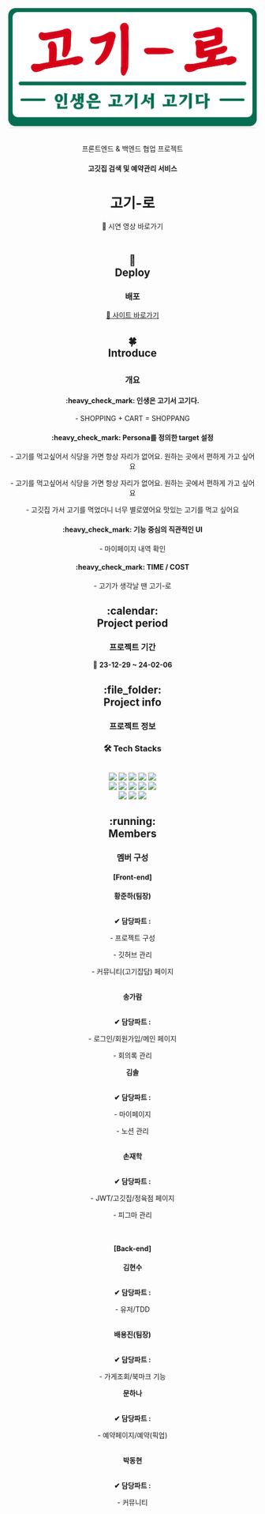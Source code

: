 <div align= "center" style="border-bottom: 1px solid #d8dee4; color: #282d33;">
    <img src="./public/assets/images/logo_1.svg" />
</div>
<br/>

<div align = "center">
    <p>프론트엔드 & 백엔드 협업 프로젝트</p>
    <h4>고깃집 검색 및 예약관리 서비스</h4>
    <h1>고기-로</h1>    
    <span>        
        <a herf="http://youtu.be/ToPfr4-frgw?si=vm8abHeZZjoiYTQx" target="blank">
            🔹 시연 영상 바로가기
        </a>
    </span>
<br/><br/>
    <h2>
        🌱
        <br/>
        Deploy
    </h2>
    <h3>배포</h3>
    <span>
        <a href="http://192.168.0.144:5221/" target="blank">
            🔹 사이트 바로가기
        </a>
    </span>
    <h2>
        🍀<br/>
        Introduce<br/>
    <h2>
  <h3>
    개요
  </h3>

  <h4>
    :heavy_check_mark:
    인생은 고기서 고기다.
  </h4>
  <p>
    - SHOPPING + CART = SHOPPANG
  </p>  
  <h4>
    :heavy_check_mark:
    Persona를 정의한 target 설정
  </h4>
  <p>
    - 고기를 먹고싶어서 식당을 가면 항상 자리가 없어요. 원하는 곳에서 편하게 가고 싶어요
  </p>
  <p>
    - 고기를 먹고싶어서 식당을 가면 항상 자리가 없어요. 원하는 곳에서 편하게 가고 싶어요
  </p>
  <p>
    - 고깃집 가서 고기를 먹었더니 너무 별로였어요 맛있는 고기를 먹고 싶어요
  </p>
  <h4>
    :heavy_check_mark:
    기능 중심의 직관적인 UI
  </h4>
  <p>
    - 마이페이지 내역 확인 
  </p>  
  <h4>
    :heavy_check_mark:
    TIME / COST
  </h4>
  <p>
    - 고기가 생각날 땐 고기-로 
  </p>

  <h2>
    :calendar:<br/>
    Project period
  </h2>
  <h3>
    프로젝트 기간
  </h3>

  <p>
    🔸 <b>23-12-29 ~ 24-02-06</b>
  </p>

  <h2>
    :file_folder:<br/>
    Project info
  </h2>
  <h3>
    프로젝트 정보
  </h3>
    <h3> 🛠️ Tech Stacks </h3> <br>
    <div style="margin: 0 auto; text-align: center;" align= "center">
        <img src="https://img.shields.io/badge/CSS3-1572B6?style=for-the-badge&logo=CSS3&logoColor=white">
        <img src="https://img.shields.io/badge/Eslint-4B32C3?style=for-the-badge&logo=Eslint&logoColor=white">
        <img src="https://img.shields.io/badge/Figma-F24E1E?style=for-the-badge&logo=Figma&logoColor=white">
        <img src="https://img.shields.io/badge/Git-F05032?style=for-the-badge&logo=Git&logoColor=white">
        <img src="https://img.shields.io/badge/Notion-000000?style=for-the-badge&logo=Notion&logoColor=white">
        <br/><img src="https://img.shields.io/badge/Prettier-F7B93E?style=for-the-badge&logo=Prettier&logoColor=white">
        <img src="https://img.shields.io/badge/React-61DAFB?style=for-the-badge&logo=React&logoColor=white">
        <img src="https://img.shields.io/badge/Sass-CC6699?style=for-the-badge&logo=Sass&logoColor=white">
        <img src="https://img.shields.io/badge/Slack-4A154B?style=for-the-badge&logo=Slack&logoColor=white">
        <img src="https://img.shields.io/badge/Github-181717?style=for-the-badge&logo=Github&logoColor=white">
        <br/><img src="https://img.shields.io/badge/HTML5-E34F26?style=for-the-badge&logo=HTML5&logoColor=white">
        <img src="https://img.shields.io/badge/Javascript-F7DF1E?style=for-the-badge&logo=Javascript&logoColor=white">
        <img src="https://img.shields.io/badge/StyledComponents-DB7093?style=for-the-badge&logo=StyledComponents&logoColor=white">
    </div>

  <h2>
    :running:<br/>
    Members
  </h2>
  <h3>
    멤버 구성
  </h3>

  <h4>
    <b>[Front-end]</b>
  </h4>
    <span>
      <b>황준하(팀장)</b>
      </br>
    </span>
    <br />
    <p><b>✔ 담당파트 : </b></p>
    <p>
     - 프로젝트 구성
    </p>
    <p>
     - 깃허브 관리
    </p>
    <p>
     - 커뮤니티(고기잡담) 페이지
    </p>        
    <br/>
  <span>
      <b>송가람</b>
      <br />
  </span>
    <br />
    <p><b>✔ 담당파트 : </b></p>    
    <p>
      - 로그인/회원가입/메인 페이지 
    </p>
    <p>
      - 회의록 관리
    </p>
    <span>
      <b>김솔</b>
      </br>
    </span>
    <br />
    <p><b>✔ 담당파트 : </b></p>
    <p>
     - 마이페이지
    </p>
    <p>
     - 노션 관리
    </p>        
    <br/>
    <span>
      <b>손재학</b>
      </br>
    </span>
    <br />
    <p><b>✔ 담당파트 : </b></p>
    <p>
     - JWT/고깃집/정육점 페이지
    </p>
    <p>
     - 피그마 관리
    </p>       
    <br/>      
  <h4>
    <b>[Back-end]</b>
  </h4>
    <span>
      <b>김현수</b>
      </br>
    </span>
    <br />
    <p><b>✔ 담당파트 : </b></p>
    <p>
     - 유저/TDD
    </p>       
    <br/>
  <span>
      <b>배용진(팀장)</b>
      <br />
  </span>
    <br />
    <p><b>✔ 담당파트 : </b></p>    
    <p>
      - 가게조회/북마크 기능 
    </p>
    <span>
      <b>문하나</b>
      </br>
    </span>
    <br />
    <p><b>✔ 담당파트 : </b></p>
    <p>
     - 예약페이지/예약(픽업)
    </p>       
    <br/>
    <span>
      <b>박동현</b>
      </br>
    </span>
    <br />
    <p><b>✔ 담당파트 : </b></p>
    <p>
     - 커뮤니티
    </p>      
    <br/>      
</div>
